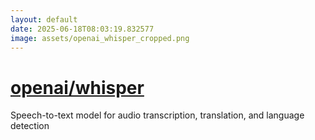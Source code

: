 ```yaml
---
layout: default
date: 2025-06-18T08:03:19.832577
image: assets/openai_whisper_cropped.png
---
```


# [openai/whisper](https://github.com/openai/whisper)

Speech-to-text model for audio transcription, translation, and language detection
